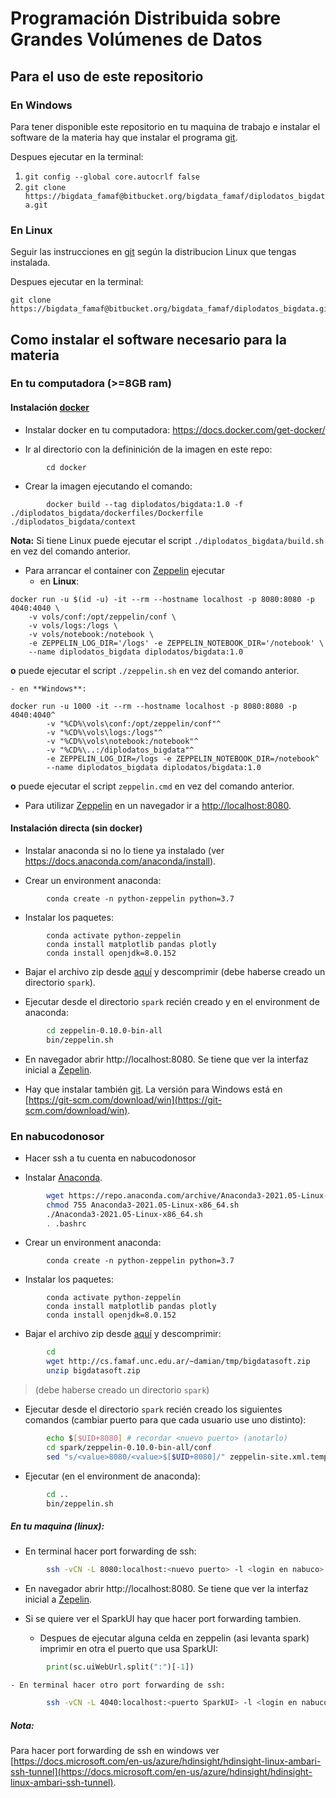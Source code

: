 # Programación Distribuida sobre Grandes Volúmenes de Datos

## Para el uso de este repositorio

### En Windows

Para tener disponible este repositorio en tu maquina de trabajo e instalar el software de la materia hay que instalar el programa [git](https://git-scm.com/download/win).

Despues ejecutar en la terminal:

1. `git config --global core.autocrlf false`
1. `git clone https://bigdata_famaf@bitbucket.org/bigdata_famaf/diplodatos_bigdata.git`

### En Linux

Seguir las instrucciones en [git](https://git-scm.com/download/linux) según la distribucion Linux que tengas instalada.

Despues ejecutar en la terminal:

```
git clone https://bigdata_famaf@bitbucket.org/bigdata_famaf/diplodatos_bigdata.git`
```

## Como instalar el software necesario para la materia

### En tu computadora (>=8GB ram)

#### Instalación [docker](https://www.docker.com/)

* Instalar docker en tu computadora: https://docs.docker.com/get-docker/

* Ir al directorio con la defininición de la imagen en este repo:
```
        cd docker
```

* Crear la imagen ejecutando el comando:
```
        docker build --tag diplodatos/bigdata:1.0 -f ./diplodatos_bigdata/dockerfiles/Dockerfile ./diplodatos_bigdata/context
```
**Nota:** Si tiene Linux puede ejecutar el script `./diplodatos_bigdata/build.sh` en vez del comando anterior.

* Para arrancar el container con [Zeppelin](https://zeppelin.apache.org/) ejecutar
    - en **Linux**:
```
docker run -u $(id -u) -it --rm --hostname localhost -p 8080:8080 -p 4040:4040 \
    -v vols/conf:/opt/zeppelin/conf \
    -v vols/logs:/logs \
    -v vols/notebook:/notebook \
    -e ZEPPELIN_LOG_DIR='/logs' -e ZEPPELIN_NOTEBOOK_DIR='/notebook' \
    --name diplodatos_bigdata diplodatos/bigdata:1.0
```
**o** puede ejecutar el script `./zeppelin.sh` en vez del comando anterior.

    - en **Windows**:
```
docker run -u 1000 -it --rm --hostname localhost -p 8080:8080 -p 4040:4040^
        -v "%CD%\vols\conf:/opt/zeppelin/conf"^
        -v "%CD%\vols\logs:/logs"^
        -v "%CD%\vols\notebook:/notebook"^
        -v "%CD%\..:/diplodatos_bigdata"^
        -e ZEPPELIN_LOG_DIR=/logs -e ZEPPELIN_NOTEBOOK_DIR=/notebook^
        --name diplodatos_bigdata diplodatos/bigdata:1.0
```
**o** puede ejecutar el script `zeppelin.cmd` en vez del comando anterior.

* Para utilizar [Zeppelin](https://zeppelin.apache.org/) en un navegador ir a [http://localhost:8080]().

#### Instalación directa (sin docker)

* Instalar anaconda si no lo tiene ya instalado (ver https://docs.anaconda.com/anaconda/install).

* Crear un environment anaconda:  
```
        conda create -n python-zeppelin python=3.7
```

* Instalar los paquetes:
```
        conda activate python-zeppelin
        conda install matplotlib pandas plotly
        conda install openjdk=8.0.152
```

* Bajar el archivo zip desde [aquí](http://cs.famaf.unc.edu.ar/~damian/tmp/bigdatasoft.zip) y descomprimir
(debe haberse creado un directorio `spark`).

* Ejecutar desde el directorio `spark` recién creado y en el environment de anaconda:
```sh
        cd zeppelin-0.10.0-bin-all
        bin/zeppelin.sh
```

* En navegador abrir http://localhost:8080.
  Se tiene que ver la interfaz inicial a [Zepelin](https://zeppelin.apache.org/docs/0.10.0/quickstart/explore_ui.html).

* Hay que instalar también [git](https://git-scm.com).
  La versión para Windows está en [https://git-scm.com/download/win](https://git-scm.com/download/win).
  
### En nabucodonosor

* Hacer ssh a tu cuenta en nabucodonosor

* Instalar [Anaconda](https://www.anaconda.com).
```sh
        wget https://repo.anaconda.com/archive/Anaconda3-2021.05-Linux-x86_64.sh
        chmod 755 Anaconda3-2021.05-Linux-x86_64.sh
        ./Anaconda3-2021.05-Linux-x86_64.sh
        . .bashrc
```

* Crear un environment anaconda:  
```
        conda create -n python-zeppelin python=3.7
```

* Instalar los paquetes:
```
        conda activate python-zeppelin
        conda install matplotlib pandas plotly
        conda install openjdk=8.0.152
```

* Bajar el archivo zip desde [aquí](http://cs.famaf.unc.edu.ar/~damian/tmp/bigdatasoft.zip) y descomprimir:
```sh
        cd
        wget http://cs.famaf.unc.edu.ar/~damian/tmp/bigdatasoft.zip
        unzip bigdatasoft.zip
``` 
> (debe haberse creado un directorio `spark`)

* Ejecutar desde el directorio `spark` recién creado los siguientes comandos (cambiar puerto para que cada usuario use uno distinto):
```sh
        echo $[$UID+8080] # recordar <nuevo puerto> (anotarlo)
        cd spark/zeppelin-0.10.0-bin-all/conf
        sed "s/<value>8080/<value>$[$UID+8080]/" zeppelin-site.xml.template > zeppelin-site.xml
```

* Ejecutar (en el environment de anaconda):
```sh
        cd ..
        bin/zeppelin.sh
```

##### En tu maquina (linux):

* En terminal hacer port forwarding de ssh:
```sh
        ssh -vCN -L 8080:localhost:<nuevo puerto> -l <login en nabuco> nabucodonosor2.ccad.unc.edu.ar
```

* En navegador abrir http://localhost:8080.
  Se tiene que ver la interfaz inicial a [Zepelin](https://zeppelin.apache.org/docs/0.10.0/quickstart/explore_ui.html).

* Si se quiere ver el SparkUI hay que hacer port forwarding tambien.
    - Despues de ejecutar alguna celda en zeppelin (asi levanta spark) imprimir en otra el puerto que usa SparkUI:
```python
        print(sc.uiWebUrl.split(":")[-1])
```

    - En terminal hacer otro port forwarding de ssh:
```sh
        ssh -vCN -L 4040:localhost:<puerto SparkUI> -l <login en nabuco> nabucodonosor2.ccad.unc.edu.ar
```

##### Nota: 
Para hacer port forwarding de ssh en windows ver [https://docs.microsoft.com/en-us/azure/hdinsight/hdinsight-linux-ambari-ssh-tunnel](https://docs.microsoft.com/en-us/azure/hdinsight/hdinsight-linux-ambari-ssh-tunnel).
